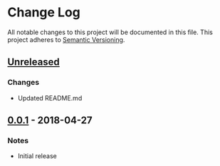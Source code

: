 # Change Log

All notable changes to this project will be documented in this file.
This project adheres to [Semantic Versioning](http://semver.org/).

## [Unreleased]

### Changes

- Updated README.md

## [0.0.1] - 2018-04-27

### Notes

- Initial release

[Unreleased]: https://github.com/traackr/binnacle/compare/v0.0.1...HEAD
[0.0.1]: https://github.com/traackr/binnacle/tree/0.0.1

